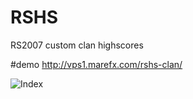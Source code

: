 # RSHS
RS2007 custom clan highscores

#demo
http://vps1.marefx.com/rshs-clan/

![Index](http://i.imgur.com/8iGcBcx.png)
